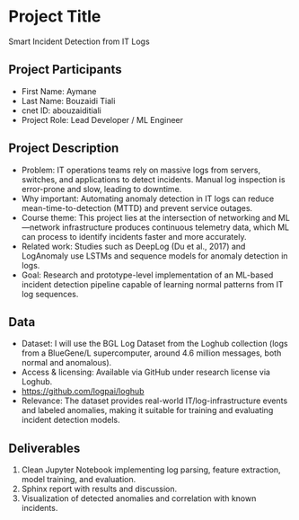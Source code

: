 # Project Title

Smart Incident Detection from IT Logs

## Project Participants

- First Name: Aymane 
- Last Name: Bouzaidi Tiali
- cnet ID: abouzaiditiali
- Project Role: Lead Developer / ML Engineer

## Project Description

- Problem: IT operations teams rely on massive logs from servers, switches, and 
applications to detect incidents. Manual log inspection is error-prone and 
slow, leading to downtime.
- Why important: Automating anomaly detection in IT logs can reduce 
mean-time-to-detection (MTTD) and prevent service outages.
- Course theme: This project lies at the intersection of networking and 
ML—network infrastructure produces continuous telemetry data, which ML can 
process to identify incidents faster and more accurately.
- Related work: Studies such as DeepLog (Du et al., 2017) and LogAnomaly use 
LSTMs and sequence models for anomaly detection in logs.
- Goal: Research and prototype-level implementation of an ML-based incident 
detection pipeline capable of learning normal patterns from IT log sequences.

## Data

- Dataset: I will use the BGL Log Dataset from the Loghub collection 
(logs from a BlueGene/L supercomputer, around 4.6 million messages, 
both normal and anomalous).
- Access & licensing: Available via GitHub under research license 
via Loghub. 
- https://github.com/logpai/loghub
- Relevance: The dataset provides real-world IT/log-infrastructure events 
and labeled anomalies, making it suitable for training and evaluating incident 
detection models.

## Deliverables

1. Clean Jupyter Notebook implementing log parsing, feature extraction, 
model training, and evaluation.
2. Sphinx report with results and discussion.
3. Visualization of detected anomalies and correlation with known incidents.
